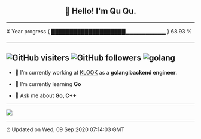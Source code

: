 
<h2 align="center">👋 Hello! I'm Qu Qu.</h2>

---

⏳ Year progress { ████████████████████▁▁▁▁▁▁▁▁▁▁ } 68.93 %

---

![GitHub visiters](https://visitor-badge.glitch.me/badge?page_id=zhulingbiezhi.zhulingbiezhi)
![GitHub followers](https://img.shields.io/github/followers/zhulingbiezhi?label=Follow&style=social)
![golang](https://img.shields.io/badge/-Golang-8fcfd1?style=plastic&logo=Golang)
---

- 🔭 I’m currently working at [KLOOK](https://www.klook.com) as a **golang backend engineer**.

- 🌱 I’m currently learning **Go**

- 💬 Ask me about **Go, C++**

---

![](https://github-readme-stats.vercel.app/api?username=zhulingbiezhi&theme=dark)

---

⏰ Updated on Wed, 09 Sep 2020 07:14:03 GMT
